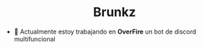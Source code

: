 <h1 align="center"> Brunkz</h1>

- 🔭 Actualmente estoy trabajando en **OverFire** un bot de discord multifuncional

<p align="left">
</p>
